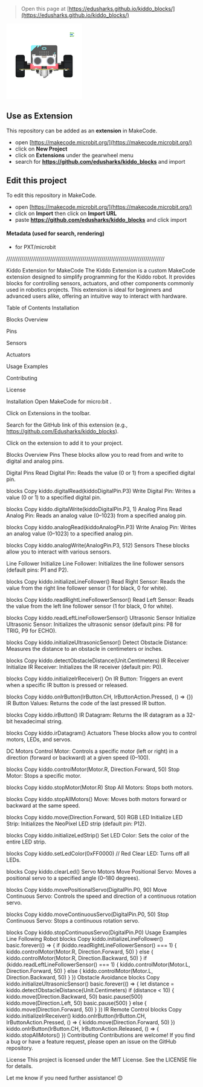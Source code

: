 
> Open this page at [https://edusharks.github.io/kiddo_blocks/](https://edusharks.github.io/kiddo_blocks/)

![](https://raw.githubusercontent.com/Edusharks/kiddo_blocks/3849ef750b6cd30a110a30ad01959e1b838ea8ac/icon.png)

## Use as Extension

This repository can be added as an **extension** in MakeCode.

* open [https://makecode.microbit.org/](https://makecode.microbit.org/)
* click on **New Project**
* click on **Extensions** under the gearwheel menu
* search for **https://github.com/edusharks/kiddo_blocks** and import

## Edit this project

To edit this repository in MakeCode.

* open [https://makecode.microbit.org/](https://makecode.microbit.org/)
* click on **Import** then click on **Import URL**
* paste **https://github.com/edusharks/kiddo_blocks** and click import

#### Metadata (used for search, rendering)

* for PXT/microbit
<script src="https://makecode.com/gh-pages-embed.js"></script><script>makeCodeRender("{{ site.makecode.home_url }}", "{{ site.github.owner_name }}/{{ site.github.repository_name }}");</script>


///////////////////////////////////////////////////////////////////////////////////

Kiddo Extension for MakeCode
The Kiddo Extension is a custom MakeCode extension designed to simplify programming for the Kiddo robot. It provides blocks for controlling sensors, actuators, and other components commonly used in robotics projects. This extension is ideal for beginners and advanced users alike, offering an intuitive way to interact with hardware.

Table of Contents
Installation

Blocks Overview

Pins

Sensors

Actuators

Usage Examples

Contributing

License

Installation
Open MakeCode for micro:bit .

Click on Extensions in the toolbar.

Search for the GitHub link of this extension (e.g., https://github.com/Edusharks/kiddo_blocks).

Click on the extension to add it to your project.

Blocks Overview
Pins
These blocks allow you to read from and write to digital and analog pins.

Digital Pins
Read Digital Pin: Reads the value (0 or 1) from a specified digital pin.

blocks
Copy
kiddo.digitalRead(kiddoDigitalPin.P3)
Write Digital Pin: Writes a value (0 or 1) to a specified digital pin.

blocks
Copy
kiddo.digitalWrite(kiddoDigitalPin.P3, 1)
Analog Pins
Read Analog Pin: Reads an analog value (0–1023) from a specified analog pin.

blocks
Copy
kiddo.analogRead(kiddoAnalogPin.P3)
Write Analog Pin: Writes an analog value (0–1023) to a specified analog pin.

blocks
Copy
kiddo.analogWrite(AnalogPin.P3, 512)
Sensors
These blocks allow you to interact with various sensors.

Line Follower
Initialize Line Follower: Initializes the line follower sensors (default pins: P1 and P2).

blocks
Copy
kiddo.initializeLineFollower()
Read Right Sensor: Reads the value from the right line follower sensor (1 for black, 0 for white).

blocks
Copy
kiddo.readRightLineFollowerSensor()
Read Left Sensor: Reads the value from the left line follower sensor (1 for black, 0 for white).

blocks
Copy
kiddo.readLeftLineFollowerSensor()
Ultrasonic Sensor
Initialize Ultrasonic Sensor: Initializes the ultrasonic sensor (default pins: P8 for TRIG, P9 for ECHO).

blocks
Copy
kiddo.initializeUltrasonicSensor()
Detect Obstacle Distance: Measures the distance to an obstacle in centimeters or inches.

blocks
Copy
kiddo.detectObstacleDistance(Unit.Centimeters)
IR Receiver
Initialize IR Receiver: Initializes the IR receiver (default pin: P0).

blocks
Copy
kiddo.initializeIrReceiver()
On IR Button: Triggers an event when a specific IR button is pressed or released.

blocks
Copy
kiddo.onIrButton(IrButton.CH, IrButtonAction.Pressed, () => {})
IR Button Values: Returns the code of the last pressed IR button.

blocks
Copy
kiddo.irButton()
IR Datagram: Returns the IR datagram as a 32-bit hexadecimal string.

blocks
Copy
kiddo.irDatagram()
Actuators
These blocks allow you to control motors, LEDs, and servos.

DC Motors
Control Motor: Controls a specific motor (left or right) in a direction (forward or backward) at a given speed (0–100).

blocks
Copy
kiddo.controlMotor(Motor.R, Direction.Forward, 50)
Stop Motor: Stops a specific motor.

blocks
Copy
kiddo.stopMotor(Motor.R)
Stop All Motors: Stops both motors.

blocks
Copy
kiddo.stopAllMotors()
Move: Moves both motors forward or backward at the same speed.

blocks
Copy
kiddo.move(Direction.Forward, 50)
RGB LED
Initialize LED Strip: Initializes the NeoPixel LED strip (default pin: P12).

blocks
Copy
kiddo.initializeLedStrip()
Set LED Color: Sets the color of the entire LED strip.

blocks
Copy
kiddo.setLedColor(0xFF0000) // Red
Clear LED: Turns off all LEDs.

blocks
Copy
kiddo.clearLed()
Servo Motors
Move Positional Servo: Moves a positional servo to a specified angle (0–180 degrees).

blocks
Copy
kiddo.movePositionalServo(DigitalPin.P0, 90)
Move Continuous Servo: Controls the speed and direction of a continuous rotation servo.

blocks
Copy
kiddo.moveContinuousServo(DigitalPin.P0, 50)
Stop Continuous Servo: Stops a continuous rotation servo.

blocks
Copy
kiddo.stopContinuousServo(DigitalPin.P0)
Usage Examples
Line Following Robot
blocks
Copy
kiddo.initializeLineFollower()
basic.forever(() => {
    if (kiddo.readRightLineFollowerSensor() === 1) {
        kiddo.controlMotor(Motor.R, Direction.Forward, 50)
    } else {
        kiddo.controlMotor(Motor.R, Direction.Backward, 50)
    }
    if (kiddo.readLeftLineFollowerSensor() === 1) {
        kiddo.controlMotor(Motor.L, Direction.Forward, 50)
    } else {
        kiddo.controlMotor(Motor.L, Direction.Backward, 50)
    }
})
Obstacle Avoidance
blocks
Copy
kiddo.initializeUltrasonicSensor()
basic.forever(() => {
    let distance = kiddo.detectObstacleDistance(Unit.Centimeters)
    if (distance < 10) {
        kiddo.move(Direction.Backward, 50)
        basic.pause(500)
        kiddo.move(Direction.Left, 50)
        basic.pause(500)
    } else {
        kiddo.move(Direction.Forward, 50)
    }
})
IR Remote Control
blocks
Copy
kiddo.initializeIrReceiver()
kiddo.onIrButton(IrButton.CH, IrButtonAction.Pressed, () => {
    kiddo.move(Direction.Forward, 50)
})
kiddo.onIrButton(IrButton.CH, IrButtonAction.Released, () => {
    kiddo.stopAllMotors()
})
Contributing
Contributions are welcome! If you find a bug or have a feature request, please open an issue on the GitHub repository.

License
This project is licensed under the MIT License. See the LICENSE file for details.

Let me know if you need further assistance! 😊